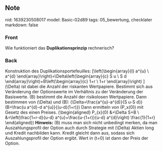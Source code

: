 ## Note
nid: 1639230508017
model: Basic-02d89
tags: 05_bewertung, checklater
markdown: false

### Front
Wie funktioniert das <b>Duplikationsprinzip</b> rechnerisch?

### Back
Konstruktion des Duplikationsportefeuilles:
\[\left(\begin{array}{l} a^{u} \\ a^{d}
\end{array}\right)=\Delta\left(\begin{array}{c} S u \\ S d
\end{array}\right)+B\left(\begin{array}{c} 1+r \\ 1+r
\end{array}\right) \] \(\Delta\) ist dabei die Anzahl der riskanten
Wertpapiere. Bestimmt sich aus Veränderung der Optionswerte im
Verhältnis zu der Veränderung der Basiswerte. \(B\) bestimmt die
Anzahl der risikolosen Wertpapiere. Dann bestimmen von \(\Delta\)
und \(B\): \(\Delta=\frac{a^{u}-a^{d}}{S u-S d}\) \(B=\frac{u
a^{d}-d a^{u}}{(u-d)(1+r)}\) Dann ermitteln von \(P_x(0)\) mit
Gesetz des einen Preises. \(\begin{aligned} P_{x}(0) &=\Delta
S+B \\ &=\left(\frac{1+r-d}{u-d} a^{u}+\frac{u-(1+r)}{u-d}
a^{d}\right) \frac{1}{1+r} \end{aligned}\) <b>Hinweis:</b> \(B\)
muss man sich nicht unbedingt merken, da man Auszahlungsprofil der
Option auch durch Strategie mit \(\Delta\) Aktien long und Kredit
nachbilden kann. Kredit gleicht dann aus, sodass sich
Auszahlungsprofil der Option ergibt. Wert in \(t=0\) ist dann der
Preis der Option.
